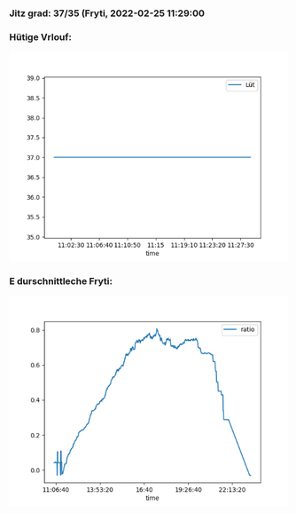 ### Jitz grad: 37/35 (Fryti, 2022-02-25 11:29:00

### Hütige Vrlouf:
![Graph](Today.png)

### E durschnittleche Fryti:
![Graph](Fryti.png)